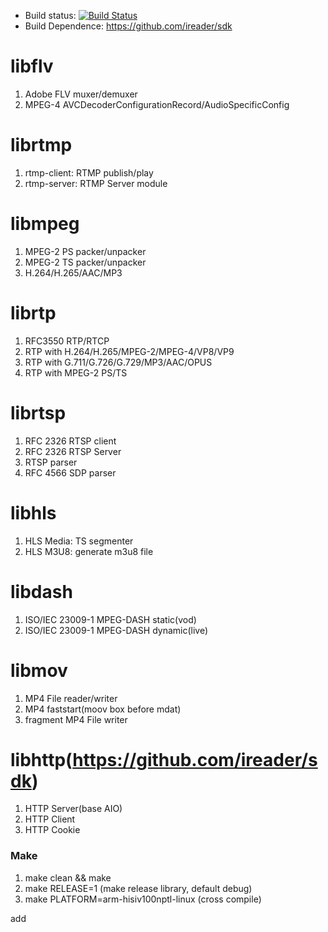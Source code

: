 * Build status: [![Build Status](https://travis-ci.org/ireader/media-server.svg?branch=master)](https://travis-ci.org/ireader/media-server)
* Build Dependence: https://github.com/ireader/sdk
 
# libflv
1. Adobe FLV muxer/demuxer
2. MPEG-4 AVCDecoderConfigurationRecord/AudioSpecificConfig

# librtmp
1. rtmp-client: RTMP publish/play
2. rtmp-server: RTMP Server module

# libmpeg
1. MPEG-2 PS packer/unpacker
2. MPEG-2 TS packer/unpacker
3. H.264/H.265/AAC/MP3

# librtp
1. RFC3550 RTP/RTCP
2. RTP with H.264/H.265/MPEG-2/MPEG-4/VP8/VP9
2. RTP with G.711/G.726/G.729/MP3/AAC/OPUS
3. RTP with MPEG-2 PS/TS

# librtsp
1. RFC 2326 RTSP client
2. RFC 2326 RTSP Server
2. RTSP parser
3. RFC 4566 SDP parser

# libhls
1. HLS Media: TS segmenter
2. HLS M3U8: generate m3u8 file

# libdash
1. ISO/IEC 23009-1 MPEG-DASH static(vod)
2. ISO/IEC 23009-1 MPEG-DASH dynamic(live)

# libmov
1. MP4 File reader/writer
2. MP4 faststart(moov box before mdat)
3. fragment MP4 File writer

# libhttp(https://github.com/ireader/sdk)
1. HTTP Server(base AIO)
2. HTTP Client
3. HTTP Cookie

### Make
1. make clean && make
2. make RELEASE=1 (make release library, default debug)
3. make PLATFORM=arm-hisiv100nptl-linux (cross compile)

add
